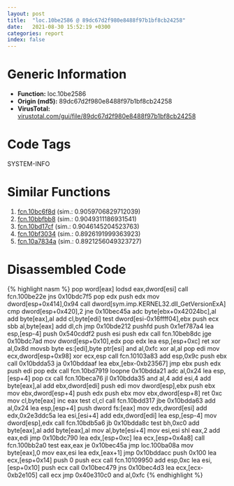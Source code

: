 ```yaml
---
layout: post
title:  "loc.10be2586 @ 89dc67d2f980e8488f97b1bf8cb24258"
date:   2021-08-30 15:52:19 +0300
categories: report
index: false
---
```


# Generic Information
- **Function:** loc.10be2586
- **Origin (md5):** 89dc67d2f980e8488f97b1bf8cb24258
- **VirusTotal:** [virustotal.com/gui/file/89dc67d2f980e8488f97b1bf8cb24258][virustotal_ref]

# Code Tags
<span class="tag" id="SYSTEM-INFO">SYSTEM-INFO</span>


# Similar Functions

1. [fcn.10bc6f8d][similar_1_ref] (sim.: 0.9059706829712039)
2. [fcn.10bbfbb8][similar_2_ref] (sim.: 0.9049311186931541)
3. [fcn.10bd17cf][similar_3_ref] (sim.: 0.9046145204523763)
4. [fcn.10bf3034][similar_4_ref] (sim.: 0.8926191999363923)
5. [fcn.10a7834a][similar_5_ref] (sim.: 0.8921256049323727)


# Disassembled Code

{% highlight nasm %}
pop word[eax]
lodsd eax,dword[esi]
call fcn.100be22e
jns 0x10bdc7f5
pop edx
push edx
mov dword[esp+0x414],0x94
call dword[sym.imp.KERNEL32.dll_GetVersionExA]
cmp dword[esp+0x420],2
jne 0x10bec45a
adc byte[ebx+0x42024bc],al
add byte[eax],al
add cl,byte[edi]
test dword[esi-0x16ffff04],ebx
push ecx
sbb al,byte[eax]
add dl,ch
jmp 0x10bde212
pushfd 
push 0x1ef787a4
lea esp,[esp-4]
push 0x540cddf2
push esi
push edx
call fcn.10beb8dc
jge 0x10bdc7ad
mov dword[esp+0x10],edx
pop edx
lea esp,[esp+0xc]
ret 
xor al,0x8d
movsb byte es:[edi],byte ptr[esi]
and al,0xfc
xor al,al
pop edi
mov ecx,dword[esp+0x98]
xor ecx,esp
call fcn.10103a83
add esp,0x9c
push ebx
call 0x10bdda53
ja 0x10bddaaf
lea ebx,[ebx-0xb23567]
jmp ebx
push edx
push edi
pop edx
call fcn.10bd7919
loopne 0x10bdda21
adc al,0x24
lea esp,[esp+4]
pop cx
call fcn.10beca76
jl 0x10bdda35
and al,4
add esi,4
add byte[eax],al
add ebx,dword[edi]
push edi
mov dword[esp],ebx
push ebx
mov ebx,dword[esp+4]
push edx
push ebx
mov ebx,dword[esp+8]
ret 0xc
mov cl,byte[eax]
inc eax
test cl,cl
call fcn.10bdd317
jbe 0x10bdda63
add al,0x24
lea esp,[esp+4]
push dword fs:[eax]
mov edx,dword[esi]
add edx,0x2e3ddc5a
lea esi,[esi+4]
add edx,dword[edi]
lea esp,[esp-4]
mov dword[esp],edx
call fcn.10bdb5a6
jb 0x10bdda8c
test bh,0xc0
add byte[eax],al
add byte[eax],al
mov al,byte[esi+4]
mov esi,esi
shl eax,2
add eax,edi
jmp 0x10bdc790
lea edx,[esp+0xc]
lea ecx,[esp+0x4a8]
call fcn.100bb2a0
test eax,eax
je 0x10bec45a
jmp loc.100ba08a
mov byte[eax],0
mov eax,esi
lea edx,[eax+1]
jmp 0x10bddacc
push 0x100
lea ecx,[esp+0x14]
push 0
push ecx
call fcn.10109950
add esp,0xc
lea esi,[esp+0x10]
push ecx
call 0x10bec479
jns 0x10bec4d3
lea ecx,[ecx-0xb2e105]
call ecx
jmp 0x40e310c0
and al,0xfc
{% endhighlight %}


[similar_1_ref]: /report/fcn.10bc6f8d@89dc67d2f980e8488f97b1bf8cb24258
[similar_2_ref]: /report/fcn.10bbfbb8@89dc67d2f980e8488f97b1bf8cb24258
[similar_3_ref]: /report/fcn.10bd17cf@89dc67d2f980e8488f97b1bf8cb24258
[similar_4_ref]: /report/fcn.10bf3034@89dc67d2f980e8488f97b1bf8cb24258
[similar_5_ref]: /report/fcn.10a7834a@89dc67d2f980e8488f97b1bf8cb24258
[virustotal_ref]: https://www.virustotal.com/gui/file/89dc67d2f980e8488f97b1bf8cb24258